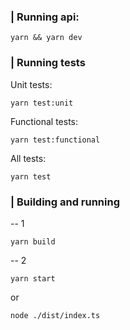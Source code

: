 ### | Running api:

```shell
yarn && yarn dev
```

### | Running tests

Unit tests:

```
yarn test:unit
```

Functional tests:

```
yarn test:functional
```

All tests:

```
yarn test

```

### | Building and running

-- 1

```
yarn build
```

-- 2

```
yarn start
```

or

```
node ./dist/index.ts
```

